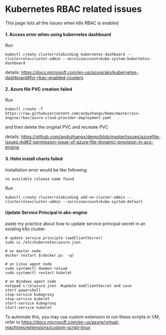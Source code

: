 # Kubernetes RBAC related issues
This page lists all the issues when k8s RBAC is enabled

#### 1. Access error when using kubernetes dashboard
Run
```
kubectl create clusterrolebinding kubernetes-dashboard --clusterrole=cluster-admin --serviceaccount=kube-system:kubernetes-dashboard
```
details: https://docs.microsoft.com/en-us/azure/aks/kubernetes-dashboard#for-rbac-enabled-clusters


#### 2. Azure file PVC creation failed
Run
```
kubectl create -f https://raw.githubusercontent.com/andyzhangx/Demo/master/acs-engine/rbac/azure-cloud-provider-deployment.yaml
```
and then delete the original PVC and recreate PVC

details: https://github.com/andyzhangx/demo/blob/master/issues/azurefile-issues.md#2-permission-issue-of-azure-file-dynamic-provision-in-acs-engine

#### 3. Helm install charts failed
Installation error would be like following:
```
no available release name found
```

Run 
```
kubectl create clusterrolebinding add-on-cluster-admin --clusterrole=cluster-admin --serviceaccount=kube-system:default
```

#### Update Service Principal in aks-engine
paste my practice about how to update service principal secret in an existing k8s cluster:
```
# update service principle (aadClientSecret)
sudo vi /etc/kubernetes/azure.json

# on master node
docker restart $(docker ps  -q)

# on Linux agent node
sudo systemctl daemon-reload
sudo systemctl restart kubelet

# on Windows agent node
notepad c:\k\azure.json  #update aadClientSecret and save
start powershell
stop-service kubeproxy
stop-service kubelet
start-service kubeproxy
start-service kubelet
```

To automate this, you may use custom extension to run these scripts in VM, refer to https://docs.microsoft.com/en-us/azure/virtual-machines/extensions/custom-script-linux
